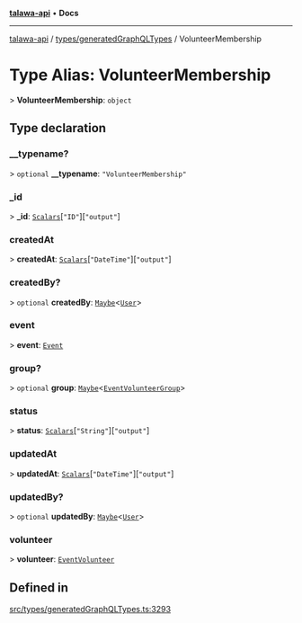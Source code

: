 [**talawa-api**](../../../README.md) • **Docs**

***

[talawa-api](../../../modules.md) / [types/generatedGraphQLTypes](../README.md) / VolunteerMembership

# Type Alias: VolunteerMembership

\> **VolunteerMembership**: `object`

## Type declaration

### \_\_typename?

\> `optional` **\_\_typename**: `"VolunteerMembership"`

### \_id

\> **\_id**: [`Scalars`](Scalars.md)\[`"ID"`\]\[`"output"`\]

### createdAt

\> **createdAt**: [`Scalars`](Scalars.md)\[`"DateTime"`\]\[`"output"`\]

### createdBy?

\> `optional` **createdBy**: [`Maybe`](Maybe.md)\<[`User`](User.md)\>

### event

\> **event**: [`Event`](Event.md)

### group?

\> `optional` **group**: [`Maybe`](Maybe.md)\<[`EventVolunteerGroup`](EventVolunteerGroup.md)\>

### status

\> **status**: [`Scalars`](Scalars.md)\[`"String"`\]\[`"output"`\]

### updatedAt

\> **updatedAt**: [`Scalars`](Scalars.md)\[`"DateTime"`\]\[`"output"`\]

### updatedBy?

\> `optional` **updatedBy**: [`Maybe`](Maybe.md)\<[`User`](User.md)\>

### volunteer

\> **volunteer**: [`EventVolunteer`](EventVolunteer.md)

## Defined in

[src/types/generatedGraphQLTypes.ts:3293](https://github.com/PalisadoesFoundation/talawa-api/blob/a6e7ac91b581c9109559657faf0f934f3eb41fe7/src/types/generatedGraphQLTypes.ts#L3293)
